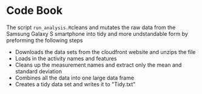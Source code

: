 # Code Book

The script `run_analysis.R`cleans and mutates the raw data from the Samsung Galaxy S smartphone into tidy and more undstandable form by preforming the following steps
* Downloads the data sets from the cloudfront website and unzips the file
* Loads in the activity names and features
* Cleans up the measurement names and extract only the mean and standard deviation
* Combines all the data into one large data frame
* Creates a tidy data set and writes it to "Tidy.txt"

